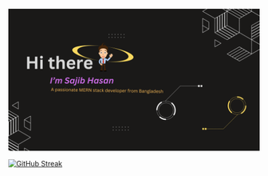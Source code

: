 [![An old rock in the desert](/images/Banner1.png "Shiprock, New Mexico by Beau Rogers")](/images/Banner1.png)

[![GitHub Streak](https://github-readme-streak-stats.herokuapp.com?user=Sajib37&theme=dark&border_radius=7&card_width=500)](https://git.io/streak-stats)